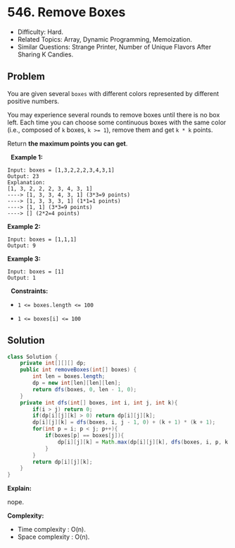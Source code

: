 # 546. Remove Boxes

- Difficulty: Hard.
- Related Topics: Array, Dynamic Programming, Memoization.
- Similar Questions: Strange Printer, Number of Unique Flavors After Sharing K Candies.

## Problem

You are given several ```boxes``` with different colors represented by different positive numbers.

You may experience several rounds to remove boxes until there is no box left. Each time you can choose some continuous boxes with the same color (i.e., composed of ```k``` boxes, ```k >= 1```), remove them and get ```k * k``` points.

Return **the maximum points you can get**.

 
**Example 1:**

```
Input: boxes = [1,3,2,2,2,3,4,3,1]
Output: 23
Explanation:
[1, 3, 2, 2, 2, 3, 4, 3, 1] 
----> [1, 3, 3, 4, 3, 1] (3*3=9 points) 
----> [1, 3, 3, 3, 1] (1*1=1 points) 
----> [1, 1] (3*3=9 points) 
----> [] (2*2=4 points)
```

**Example 2:**

```
Input: boxes = [1,1,1]
Output: 9
```

**Example 3:**

```
Input: boxes = [1]
Output: 1
```

 
**Constraints:**


	
- ```1 <= boxes.length <= 100```
	
- ```1 <= boxes[i] <= 100```



## Solution

```java
class Solution {
    private int[][][] dp;
    public int removeBoxes(int[] boxes) {
        int len = boxes.length;
        dp = new int[len][len][len];
        return dfs(boxes, 0, len - 1, 0);
    }
    private int dfs(int[] boxes, int i, int j, int k){
        if(i > j) return 0;
        if(dp[i][j][k] > 0) return dp[i][j][k];
        dp[i][j][k] = dfs(boxes, i, j - 1, 0) + (k + 1) * (k + 1);
        for(int p = i; p < j; p++){
            if(boxes[p] == boxes[j]){
                dp[i][j][k] = Math.max(dp[i][j][k], dfs(boxes, i, p, k + 1) + dfs(boxes, p + 1, j - 1, 0));
            }
        }
        return dp[i][j][k];
    }
}
```

**Explain:**

nope.

**Complexity:**

* Time complexity : O(n).
* Space complexity : O(n).

